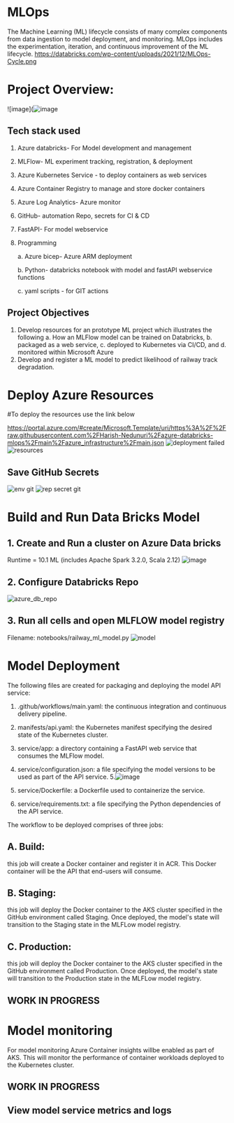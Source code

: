 # MLOps
The Machine Learning (ML) lifecycle consists of many complex components from data ingestion to model deployment, and monitoring. MLOps includes the experimentation, iteration, and continuous improvement of the ML lifecycle.
https://databricks.com/wp-content/uploads/2021/12/MLOps-Cycle.png
# Project Overview:
 ![image](![image](https://user-images.githubusercontent.com/97321212/166576787-364f6a1d-351a-4a9d-b32b-4a11517f3384.png)

## Tech stack used 
1. Azure databricks- For Model development  and management
2. MLFlow- ML experiment tracking, registration, & deployment
3. Azure Kubernetes Service - to deploy containers as web services 
4. Azure Container Registry to manage and store docker containers
5. Azure Log Analytics- Azure monitor
6. GitHub- automation Repo, secrets for CI & CD
7. FastAPI- For model webservice
8. Programming 

    a. Azure bicep- Azure ARM deployment 
       
    b. Python- databricks notebook with model  and fastAPI webservice functions
    
    c. yaml scripts - for GIT actions
 

## Project Objectives
1. Develop resources for an prototype ML project which illustrates the following
    a. How an MLFlow model can be trained on Databricks, 
    b. packaged as a web service, 
    c. deployed to Kubernetes via CI/CD, and 
    d. monitored within Microsoft Azure
2. Develop and register a ML model to predict likelihood of railway track degradation.

# Deploy Azure Resources

#To deploy the resources use the link below

https://portal.azure.com/#create/Microsoft.Template/uri/https%3A%2F%2Fraw.githubusercontent.com%2FHarish-Nedunuri%2Fazure-databricks-mlops%2Fmain%2Fazure_infrastructure%2Fmain.json
![deployment failed](https://user-images.githubusercontent.com/97321212/166141017-2024d8fc-df05-4726-910b-ecbd2dd74352.JPG)
![resources](https://user-images.githubusercontent.com/97321212/166206354-bbcaf7cc-6b95-48f1-a1d5-63591455ec4a.JPG)

## Save GitHub Secrets
![env git](https://user-images.githubusercontent.com/97321212/166206291-6fd017a6-3e26-424c-a044-6ed88412ec48.JPG)
![rep secret git](https://user-images.githubusercontent.com/97321212/166206327-26e4f50e-56e1-455e-bf40-4cc8a6010a45.JPG)


# Build and Run Data Bricks Model

## 1. Create and Run a cluster on Azure Data bricks

Runtime = 10.1 ML (includes Apache Spark 3.2.0, Scala 2.12)
![image](https://user-images.githubusercontent.com/97321212/166207220-44541414-2f19-42b3-b716-4c94e4fb632d.png)


## 2. Configure Databricks Repo
![azure_db_repo](https://user-images.githubusercontent.com/97321212/166221473-40855dc1-3ec8-47e0-b3c4-862c541a0450.JPG)



## 3. Run all cells and open MLFLOW model registry
Filename: notebooks/railway_ml_model.py
![model](https://user-images.githubusercontent.com/97321212/166208490-d9d375f1-742c-438a-a98a-4184331b9086.JPG)

# Model Deployment

The following files are created for packaging and deploying the model API service:

1. .github/workflows/main.yaml: the continuous integration and continuous delivery pipeline.

2. manifests/api.yaml: the Kubernetes manifest specifying the desired state of the Kubernetes cluster.

3. service/app: a directory containing a FastAPI web service that consumes the MLFlow model.

4. service/configuration.json: a file specifying the model versions to be used as part of the API service.
5.![image](https://user-images.githubusercontent.com/97321212/166565332-79dc1659-c060-47a3-8243-5084e584f310.png)


5. service/Dockerfile: a Dockerfile used to containerize the service.

6. service/requirements.txt: a file specifying the Python dependencies of the API service.


The workflow to be deployed comprises of three jobs:

## A. Build: 
this job will create a Docker container and register it in ACR. This Docker container will be the API that end-users will consume.

## B. Staging: 
this job will deploy the Docker container to the AKS cluster specified in the GitHub environment called Staging. Once deployed, the model's state will transition to the Staging state in the MLFLow model registry.
## C. Production: 
this job will deploy the Docker container to the AKS cluster specified in the GitHub environment called Production. Once deployed, the model's state will transition to the Production state in the MLFLow model registry.
## WORK IN PROGRESS

# Model monitoring

For model monitoring Azure Container insights willbe enabled as part of AKS. This will monitor the performance of container workloads deployed to the Kubernetes cluster.

## WORK IN PROGRESS

## View model service metrics and logs










